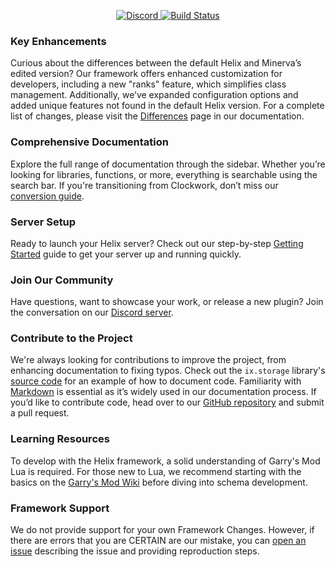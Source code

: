 
<p align="center">
    <a href="https://discord.gg/PayC7BpwQE">
        <img src="https://img.shields.io/discord/505957257125691423.svg" alt="Discord" />
    </a>
    <a href="https://github.com/riggs9162/helix/actions">
        <img src="https://img.shields.io/github/workflow/status/Minerva-Servers/helix/CI" alt="Build Status" />
    </a>
</p>

### Key Enhancements
Curious about the differences between the default Helix and Minerva’s edited version? Our framework offers enhanced customization for developers, including a new "ranks" feature, which simplifies class management. Additionally, we’ve expanded configuration options and added unique features not found in the default Helix version. For a complete list of changes, please visit the [Differences](https://minerva-servers.com/helix/manual/70-differences/) page in our documentation.

### Comprehensive Documentation
Explore the full range of documentation through the sidebar. Whether you’re looking for libraries, functions, or more, everything is searchable using the search bar. If you're transitioning from Clockwork, don’t miss our [conversion guide](https://minerva-servers.com/helix/manual/60-converting-from-clockwork/).

### Server Setup
Ready to launch your Helix server? Check out our step-by-step [Getting Started](https://minerva-servers.com/helix/manual/00-getting-started/) guide to get your server up and running quickly.

### Join Our Community
Have questions, want to showcase your work, or release a new plugin? Join the conversation on our [Discord server](https://discord.minerva-servers.com/).

### Contribute to the Project
We're always looking for contributions to improve the project, from enhancing documentation to fixing typos. Check out the `ix.storage` library's [source code](https://github.com/Minerva-Servers/helix/blob/Minerva-Servers/gamemode/core/libs/sh_storage.lua) for an example of how to document code. Familiarity with [Markdown](https://guides.github.com/features/mastering-markdown/) is essential as it’s widely used in our documentation process. If you’d like to contribute code, head over to our [GitHub repository](https://github.com/Minerva-Servers/helix/tree/Minerva-Servers) and submit a pull request.

### Learning Resources
To develop with the Helix framework, a solid understanding of Garry's Mod Lua is required. For those new to Lua, we recommend starting with the basics on the [Garry's Mod Wiki](https://wiki.facepunch.com/gmod/) before diving into schema development.

### Framework Support
We do not provide support for your own Framework Changes. However, if there are errors that you are CERTAIN are our mistake, you can [open an issue](https://github.com/Minerva-Servers/helix/issues) describing the issue and providing reproduction steps.
